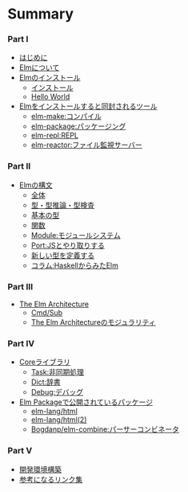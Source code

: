# Summary


### Part I


* [はじめに](README.md)
* [Elmについて](src/Elm/aboutElm.md)
* [Elmのインストール](src/install/zyunbi.md)
    * [インストール](src/install/install.md)
    * [Hello World](src/install/hello.md)
* [Elmをインストールすると同封されるツール](src/Tool/tool.md)
    * [elm-make:コンパイル](src/Tool/make.md)
    * [elm-package:パッケージング](src/Tool/elmPackage.md)
    * [elm-repl:REPL](src/Tool/repl.md)
    * [elm-reactor:ファイル監視サーバー](src/Tool/reactor.md)

### Part II


* [Elmの構文](src/syntax/syntax.md)
    * [全体](src/syntax/allSyntax.md)
    * [型・型推論・型検査](src/syntax/type/type.md)
    * [基本の型](src/syntax/type/primitive.md)
    * [関数](src/syntax/function.md)
    * [Module:モジュールシステム](src/syntax/module.md)
    * [Port:JSとやり取りする](src/syntax/port.md)
    * [新しい型を定義する](src/syntax/type/teigi.md)
    * [コラム:HaskellからみたElm](src/syntax/fromHaskell.md)

### Part Ⅲ


* [The Elm Architecture](src/elmArchitecture/about.md)
    * [Cmd/Sub](src/elmArchitecture/cmdSub.md)
    * [The Elm Architectureのモジュラリティ](src/elmArchitecture/scale.md)


### Part Ⅳ

* [Coreライブラリ](src/module/about.md)
    <!-- * [Basics](src/module/basics.md) -->
    <!-- * [List](src/module/List.md) -->
    * [Task:非同期処理](src/module/task.md)
    <!-- * [Error](src/Error/err.md) -->
    * [Dict:辞書](src/module/dict.md)
    <!-- * [Json](src/module/json.md) -->
    * [Debug:デバッグ](src/module/debug.md)
* [Elm Packageで公開されているパッケージ](src/elmPackages/about.md)
  * [elm-lang/html](src/elmPackages/html.md)
  * [elm-lang/html(2)](src/elmPackages/htmlapp.md)
  <!-- * [Test](src/Test/test.md) -->
  * [Bogdanp/elm-combine:パーサーコンビネータ](src/elmPackages/combinater.md)

### Part Ⅴ

* [開発環境構築](src/develop/about.md)
* [参考になるリンク集](src/etc/sankou.md)
